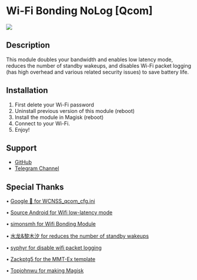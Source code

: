 # Wi-Fi Bonding NoLog [Qcom]

![](https://i.ibb.co/0hMGsNj/1690350350097.png)

## Description
This module doubles your bandwidth and enables low latency mode, reduces the number of standby wakeups, and disables Wi-Fi packet logging (has high overhead and various related security issues) to save battery life. 

## Installation 
1. First delete your Wi-Fi password
2. Uninstall previous version of this module (reboot)
3. Install the module in Magisk (reboot)
4. Connect to your Wi-Fi.
5. Enjoy!

## Support
- [GitHub](https://github.com/LeanxModulostk/wifi-bonding-nolog) 
- [Telegram Channel](https://t.me/modulostk)

## Special Thanks

• [Google 💩 for WCNSS_qcom_cfg.ini](https://android.googlesource.com/device/google/coral/+/refs/heads/android10-c2f2-release/WCNSS_qcom_cfg.ini)

• [Source Android for Wifi low-latency mode](https://source.android.com/docs/core/connect/wifi-low-latency)

• [simonsmh for Wifi Bonding Module](https://github.com/Magisk-Modules-Repo/wifi-bonding)

• [水龙&黎木汐 for reduces the number of standby wakeups](https://t.me/modulostk/3822)

• [syphyr for disable wifi packet logging](https://gitea.rockhost.se/Piteball/android_device_samsung_msm8976-common/commit/be2d161200b87de43d7f4f86a8176efd5627b9b1)

• [Zackptg5 for the MMT-Ex template](https://github.com/Zackptg5)

• [Topjohnwu for making Magisk](https://github.com/topjohnwu)
